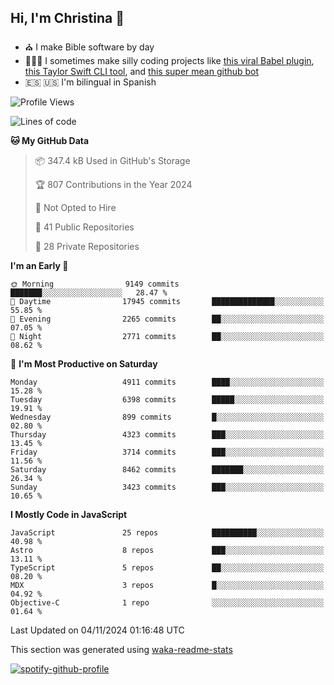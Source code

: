 ## Hi, I'm Christina 👋

- ⛪️ I make Bible software by day
- 👩🏼‍💻 I sometimes make silly coding projects like [this viral Babel plugin](https://www.instagram.com/reel/Cxvwz76vBus/), [this Taylor Swift CLI tool](https://github.com/christina-de-martinez/swift-commits), and [this super mean github bot](https://github.com/christina-de-martinez/roast-my-code)
- 🇪🇸 🇺🇸 I'm bilingual in Spanish

<!--START_SECTION:waka-->
![Profile Views](http://img.shields.io/badge/Profile%20Views-44-blue)

![Lines of code](https://img.shields.io/badge/From%20Hello%20World%20I%27ve%20Written-21.1%20million%20lines%20of%20code-blue)

**🐱 My GitHub Data** 

> 📦 347.4 kB Used in GitHub's Storage 
 > 
> 🏆 807 Contributions in the Year 2024
 > 
> 🚫 Not Opted to Hire
 > 
> 📜 41 Public Repositories 
 > 
> 🔑 28 Private Repositories 
 > 
**I'm an Early 🐤** 

```text
🌞 Morning                9149 commits        ███████░░░░░░░░░░░░░░░░░░   28.47 % 
🌆 Daytime                17945 commits       ██████████████░░░░░░░░░░░   55.85 % 
🌃 Evening                2265 commits        ██░░░░░░░░░░░░░░░░░░░░░░░   07.05 % 
🌙 Night                  2771 commits        ██░░░░░░░░░░░░░░░░░░░░░░░   08.62 % 
```
📅 **I'm Most Productive on Saturday** 

```text
Monday                   4911 commits        ████░░░░░░░░░░░░░░░░░░░░░   15.28 % 
Tuesday                  6398 commits        █████░░░░░░░░░░░░░░░░░░░░   19.91 % 
Wednesday                899 commits         █░░░░░░░░░░░░░░░░░░░░░░░░   02.80 % 
Thursday                 4323 commits        ███░░░░░░░░░░░░░░░░░░░░░░   13.45 % 
Friday                   3714 commits        ███░░░░░░░░░░░░░░░░░░░░░░   11.56 % 
Saturday                 8462 commits        ███████░░░░░░░░░░░░░░░░░░   26.34 % 
Sunday                   3423 commits        ███░░░░░░░░░░░░░░░░░░░░░░   10.65 % 
```


**I Mostly Code in JavaScript** 

```text
JavaScript               25 repos            ██████████░░░░░░░░░░░░░░░   40.98 % 
Astro                    8 repos             ███░░░░░░░░░░░░░░░░░░░░░░   13.11 % 
TypeScript               5 repos             ██░░░░░░░░░░░░░░░░░░░░░░░   08.20 % 
MDX                      3 repos             █░░░░░░░░░░░░░░░░░░░░░░░░   04.92 % 
Objective-C              1 repo              ░░░░░░░░░░░░░░░░░░░░░░░░░   01.64 % 
```




 Last Updated on 04/11/2024 01:16:48 UTC
<!--END_SECTION:waka-->

This section was generated using [waka-readme-stats](https://github.com/anmol098/waka-readme-stats)

[![spotify-github-profile](https://spotify-github-profile.kittinanx.com/api/view?uid=1228436873&cover_image=true&theme=default&show_offline=false&background_color=121212&interchange=false&bar_color=53b14f&bar_color_cover=false)](https://spotify-github-profile.kittinanx.com/api/view?uid=1228436873&redirect=true)